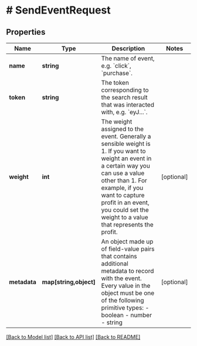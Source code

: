 # # SendEventRequest

## Properties

| Name         | Type                   | Description                                                                                                                                                                                                                                                                   | Notes      |
| ------------ | ---------------------- | ----------------------------------------------------------------------------------------------------------------------------------------------------------------------------------------------------------------------------------------------------------------------------- | ---------- |
| **name**     | **string**             | The name of event, e.g. &#x60;click&#x60;, &#x60;purchase&#x60;.                                                                                                                                                                                                              |
| **token**    | **string**             | The token corresponding to the search result that was interacted with, e.g. &#x60;eyJ...&#x60;.                                                                                                                                                                               |
| **weight**   | **int**                | The weight assigned to the event. Generally a sensible weight is 1. If you want to weight an event in a certain way you can use a value other than 1. For example, if you want to capture profit in an event, you could set the weight to a value that represents the profit. | [optional] |
| **metadata** | **map[string,object]** | An object made up of field-value pairs that contains additional metadata to record with the event. Every value in the object must be one of the following primitive types: - boolean - number - string                                                                        | [optional] |

[[Back to Model list]](../../README.md#models) [[Back to API list]](../../README.md#endpoints) [[Back to README]](../../README.md)
